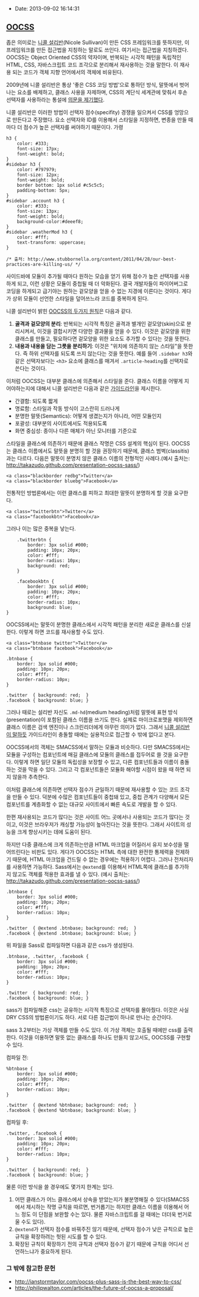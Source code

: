 - Date: 2013-09-02 16:14:31

[OOCSS][]
-----

좁은 의미로는 [니콜 설리반][](Nicole Sullivan)이 만든 CSS 프레임워크를 뜻하지만, 이 프레임워크를 만든 접근법을 지칭하는 말로도 쓰인다. 여기서는 접근법을 지칭하겠다. OOCSS는 Object Oriented CSS의 약자이며, 반복되는 시각적 패턴을 독립적인 HTML, CSS, 자바스크립트 코드 조각으로 분리해서 재사용하는 것을 말한다. 이 재사용 되는 코드가 객체 지향 언어에서의 객체에 비유된다.  

[OOCSS]: https://github.com/stubbornella/oocss/wiki
[니콜 설리반]: http://www.stubbornella.org/content/

2009년에 니콜 설리반은 통상 '좋은 CSS 코딩 방법'으로 통하던 방식, 말뜻에서 벗어나는 요소를 배제하고, 클래스 사용을 자제하며, CSS의 계단식 세계관에 맞춰서 후손 선택자를 사용하라는 통설에 [의문을 제기했다][니콜 설리반 발표].

[니콜 설리반 발표]: http://www.stubbornella.org/content/2011/04/28/our-best-practices-are-killing-us/

니콜 설리반은 이러한 방법이 선택자 점수(specifity) 경쟁을 일으켜서 CSS를 엉망으로 만든다고 주장했다. 요소 선택자와 ID를 이용해서 스타일을 지정하면, 변종을 만들 때 마다 더 점수가 높은 선택자를 써야하기 때문이다. 가령

	h3 {
		color: #333;
		font-size: 17px;
		font-weight: bold;
	}
	#sidebar h3 {
		color: #797979;
		font-size: 12px;
		font-weight: bold;
		border bottom: 1px solid #c5c5c5;
		padding-bottom: 5px;
	}
	#sidebar .account h3 {
		color: #333;
		font-size: 13px;
		font-weight: bold;
		background-color:#deeef8;
	}
	#sidebar .weatherMod h3 {
		color: #fff;
		text-transform: uppercase; 
	}

	/* 출처: http://www.stubbornella.org/content/2011/04/28/our-best-practices-are-killing-us/ */

사이드바에 모듈이 추가될 때마다 원하는 모습을 얻기 위해 점수가 높은 선택자를 사용하게 되고, 이런 상황은 모듈이 중첩될 때 더 악화된다. 결국 개발자들이 파이어버그로 코딩을 하게되고 급기야는 원하는 겉모양을 얻을 수 없는 지경에 이른다는 것이다. 게다가 상위 모듈이 선언한 스타일을 덮어쓰느라 코드를 중복하게 된다.

니콜 설리반이 밝힌 [OOCSS의 두가지 원칙][]은 다음과 같다.

1. __골격과 겉모양의 분리__: 반복되는 시각적 특징은 골격과 별개인 겉모양(skin)으로 분리시켜서, 이것을 결합시키면 다양한 결과물을 얻을 수 있다. 이것은 겉모양을 위한 클래스를 만들고, 필요하다면 겉모양을 위한 요소도 추가할 수 있다는 것을 뜻한다.
2. __내용과 내용을 담는 그릇을 분리하기__: 이것은 "위치에 의존하지 않는 스타일"을 뜻한다. 즉 하위 선택자를 되도록 쓰지 않는다는 것을 뜻한다. 예를 들어 `.sidebar h3`와 같은 선택자보다는 `<h3>` 요소에 클래스를 매겨서 `.article-heading`를 선택자로 쓴다는 것이다.

[OOCSS의 두가지 원칙]: https://github.com/stubbornella/oocss/wiki#two-main-principles-of-oocss

이처럼 OOCSS는 대부분 클래스에 의존해서 스타일을 준다. 클래스 이름을 어떻게 지어야하는지에 대해서 니콜 설리반은 다음과 같은 [가이드라인][]을 제시한다. 

- 간결함: 되도록 짧게
- 명료함: 스타일과 작동 방식이 고스란히 드러나게
- 분명한 말뜻(Semantics): 어떻게 생겼는지가 아니라, 어떤 모듈인지
- 포괄성: 대부분의 사이트에서도 적용되도록
- 화면 중심성: 종이나 다른 매체가 아닌 모니터를 기준으로

[가이드라인]: https://github.com/stubbornella/oocss/wiki/FAQ#is-this-semantic-will-i-end-up-with-classes-like-formyellow-or-tinyblueh2

스타일을 클래스에 의존하기 때문에 클래스 작명은 CSS 설계의 핵심이 된다. OOCSS는 클래스 이름에서도 말뜻을 분명히 할 것을 권장하기 때문에, 클래스 범벅(classitis)과는 다르다. 다음은 말뜻이 분명치 않은 클래스 이름의 전형적인 사례다.(예시 출처는: <http://takazudo.github.com/presentation-oocss-sass/>)

	<a class="blackborder redbg">Twitter</a>
	<a class="blackborder bluebg">Facebook</a>

전통적인 방법론에서는 이런 클래스를 피하고 최대한 말뜻이 분명하게 할 것을 요구한다.

	<a class="twitterbtn">Twitter</a>
	<a class="facebookbtn">Facebook</a>

그러나 이는 많은 중복을 낳는다.

		.twitterbtn {
			border: 3px solid #000;
			padding: 10px; 20px;
			color: #fff;
			border-radius: 10px;
			background: red;
		}
	
		.facebookbtn {
			border: 3px solid #000;
			padding: 10px; 20px;
			color: #fff;
			border-radius: 10px;
			background: blue;
	}

OOCSS에서는 말뜻이 분명한 클래스에서 시각적 패턴을 분리한 새로운 클래스를 신설한다. 이렇게 하면 코드를 재사용할 수도 있다. 

	<a class="btnbase twitter">Twitter</a>
	<a class="btnbase facebook">Facebook</a>

	.btnbase {
		border: 3px solid #000;
		padding: 10px; 20px;
		color: #fff;
		border-radius: 10px;
	}

	.twitter  { background: red;  }
	.facebook { background: blue; }

그러나 때로는 설리반 자신도 `.md-hd`(medium heading)처럼 말뜻에 표현 방식(presentation)이 포함된 클래스 이름을 쓰기도 한다. 실제로 마이크로포맷을 제외하면 클래스 이름은 검색 엔진이나 스크린리더에게 아무런 의미가 없다. 그래서 [니콜 설리반이 말하듯][니콜 설리반의 입장] 가이드라인이 충돌할 때에는 실용적으로 접근할 수 밖에 없다고 본다. 

[니콜 설리반의 입장]: https://github.com/stubbornella/oocss/wiki/FAQ#is-this-semantic-will-i-end-up-with-classes-like-formyellow-or-tinyblueh2

OOCSS에서의 객체는 SMACSS에서 말하는 모듈과 비슷하다. 다만 SMACSS에서는 모듈을 구성하는 컴포넌트에 매길 클래스에 모듈의 클래스를 접두어로 쓸 것을 요구한다. 이렇게 하면 일단 모듈의 독립성을 보장할 수 있고, 다른 컴포넌트들과 이름이 충돌하는 것을 막을 수 있다. 그리고 각 컴포넌트들은 모듈화 해야할 시점이 왔을 때 하면 되지 않을까 추측한다.

이처럼 클래스에 의존하면 선택자 점수가 균일하기 때문에 재사용할 수 있는 코드 조각을 만들 수 있다. 덕분에 수많은 컴포넌트들이 중첩돼 있고, 중첩 관계가 다양해서 모든 컴포넌트를 계층화할 수 없는 대규모 사이트에서 빠른 속도로 개발을 할 수 있다.

한편 재사용되는 코드가 많다는 것은 사이트 어느 곳에서나 사용되는 코드가 많다는 것이고, 이것은 브라우저가 캐싱할 가능성이 높아진다는 것을 뜻한다. 그래서 사이트의 성능을 크게 향상시키는 데에 도움이 된다. 

하지만 다중 클래스에 크게 의존하는만큼 HTML 마크업을 어질러서 유지 보수성을 떨어뜨린다는 비판도 있다. 게다가 OOCSS는 HTML 측에 대한 완전한 통제력을 전제하기 때문에, HTML 마크업을 건드릴 수 없는 경우에는 적용하기 어렵다. 그러나 전처리자를 사용하면 가능하다. Sass에서는 `@extend`를 이용해서 HTML쪽에 클래스를 추가하지 않고도 객체를 적용한 효과를 낼 수 있다. (예시 출처는: <http://takazudo.github.com/presentation-oocss-sass/>)

	.btnbase {
		border: 3px solid #000;
		padding: 10px; 20px;
		color: #fff;
		border-radius: 10px;
	}

	.twitter  { @extend .btnbase; background: red;  }
	.facebook { @extend .btnbase; background: blue; }

위 파일을 Sass로 컴파일하면 다음과 같은 css가 생성된다.

	.btnbase, .twitter, .facebook {
		border: 3px solid #000;
		padding: 10px; 20px;
		color: #fff;
		border-radius: 10px;
	}

	.twitter  { background: red;  }
	.facebook { background: blue; }	

sass가 컴파일해준 css는 공유하는 시각적 특징으로 선택자를 몰아줬다. 이것은 사실 DRY CSS의 방법론이기도 하다. 서로 다른 접근법이 하나로 만나는 순간이다.

sass 3.2부터는 가상 객체를 만들 수도 있다. 이 가상 객체는 호출될 때에만 css를 출력한다. 이것을 이용하면 말뜻 없는 클래스를 하나도 만들지 않고서도, OOCSS를 구현할 수 있다.

컴파일 전: 

	%btnbase {
		border: 3px solid #000;
		padding: 10px; 20px;
		color: #fff;
		border-radius: 10px;
	}

	.twitter  { @extend %btnbase; background: red;  }
	.facebook { @extend %btnbase; background: blue; }

컴파일 후: 

	.twitter, .facebook {
		border: 3px solid #000;
		padding: 10px; 20px;
		color: #fff;
		border-radius: 10px;
	}

	.twitter  { background: red;  }
	.facebook { background: blue; }		

물론 이런 방식을 쓸 경우에도 몇가지 한계는 있다.

1. 어떤 클래스가 어느 클래스에서 상속을 받았는지가 불분명해질 수 있다(SMACSS에서 제시하는 작명 규칙을 따르면, 번거롭기는 하지만 클래스 이름을 이용해서 어느 정도 이 단점을 보완할 수는 있다. 물론 자바스크립트를 걸 때에는 더더욱 번거로울 수도 있다). 
2. `@extend`가 선택자 점수를 바꿔주진 않기 때문에, 선택자 점수가 낮은 규칙으로 높은 규칙을 확장하려는 헛된 시도를 할 수 있다.
3. 확장된 규칙이 확장하기 전의 규칙과 선택자 점수가 같기 때문에 규칙을 어디서 선언하느냐가 중요하게 된다.

### 그 밖에 참고한 문헌 ###

- <http://ianstormtaylor.com/oocss-plus-sass-is-the-best-way-to-css/>
- <http://philipwalton.com/articles/the-future-of-oocss-a-proposal/>
